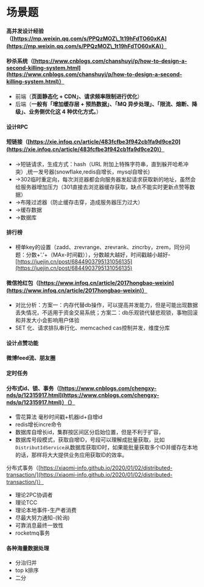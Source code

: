 # 场景题

#### 高并发设计经验（[https://mp.weixin.qq.com/s/PPQzMOZ\_1t19hFdTO60xKA](https://mp.weixin.qq.com/s/PPQzMOZ\_1t19hFdTO60xKA)）

#### 秒杀系统（[https://www.cnblogs.com/chanshuyi/p/how-to-design-a-second-killing-system.html](https://www.cnblogs.com/chanshuyi/p/how-to-design-a-second-killing-system.html)）

* 前端（**页面静态化 + CDN」、请求频率限制进行优化**）
* 后端（**一般有「增加缓存层 + 预热数据」、「MQ 异步处理」、「限流、熔断、降级」、业务侧优化这 4 种优化方式。**）

#### 设计RPC

#### 短链接（[https://xie.infoq.cn/article/483fcfbe3f942cb1fa9d9ce20](https://xie.infoq.cn/article/483fcfbe3f942cb1fa9d9ce20)）

* \->短链请求，生成方式：hash（URL 附加上特殊字符串，直到躲开哈希冲突）,统一发号器(snowflake,redis自增长，mysql自增长)
* \->302临时重定向，每次浏览器都会向服务器发起请求获取新的地址，虽然会给服务器增加压力（301直接去浏览器缓存获取，缺点不能实时更新点赞等数据）
* \->布隆过滤器（防止缓存击穿，造成服务器压力过大）
* \->缓存数据
* \->数据库

#### 排行榜

* 榜单key的设置（zadd、zrevrange、zrevrank、zincrby，zrem，同分问题：分数+'.'+（MAx-时间戳）），分数越大越好，时间戳越小越好-[https://juejin.cn/post/6844903795131056135](https://juejin.cn/post/6844903795131056135)

#### 微信抢红包（[https://www.infoq.cn/article/2017hongbao-weixin](https://www.infoq.cn/article/2017hongbao-weixin)）

* 对比分析：方案一：内存代替db操作，可以提高并发能力，但是可能出现数据丢失情况，不适用于资金交易系统；方案二：db乐观锁代替悲观锁，事物回滚和并发大小会影响用户体验
* SET 化、请求排队串行化、memcached cas控制并发，维度分库

#### 设计点赞功能

#### 微博feed流、朋友圈

#### 定时任务

#### 分布式id、锁、事务（[https://www.cnblogs.com/chengxy-nds/p/12315917.html](https://www.cnblogs.com/chengxy-nds/p/12315917.html)）（）

* 雪花算法 毫秒时间戳+机器id+自增id
* redis增长incre命令
* 数据库自增长id，集群按区间区分启始位置，但是不利于扩容，
* 数据库号段模式，获取自增ID，号段可以理解成批量获取，比如`DistributIdService`从数据库获取ID时，如果能批量获取多个ID并缓存在本地的话，那样将大大提供业务应用获取ID的效率。

分布式事务（[https://xiaomi-info.github.io/2020/01/02/distributed-transaction/](https://xiaomi-info.github.io/2020/01/02/distributed-transaction/)）

* 理论2PC协调者
* 理论TCC
* 理论本地事件-生产者消费
* 尽最大努力通知-(轮询)
* 可靠消息最终一致性
* rocketmq事务

#### 各种海量数据处理

* 分治归并
* top k排序
* 二分

####
